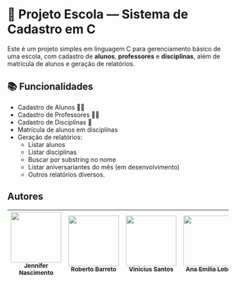 # 🏫 Projeto Escola — Sistema de Cadastro em C

Este é um projeto simples em linguagem C para gerenciamento básico de uma escola, com cadastro de **alunos**, **professores** e **disciplinas**, além de matrícula de alunos e geração de relatórios.

## 📚 Funcionalidades

- Cadastro de Alunos 👨‍🎓
- Cadastro de Professores 👩‍🏫
- Cadastro de Disciplinas 📖
- Matrícula de alunos em disciplinas
- Geração de relatórios:
  - Listar alunos
  - Listar disciplinas
  - Buscar por substring no nome
  - Listar aniversariantes do mês (em desenvolvimento)
  - Outros relatórios diversos.

## Autores

| [<img src="https://avatars.githubusercontent.com/u/129389927?s=400&v=4" width=115><br><sub>Jennifer Nascimento</sub>](https://github.com/RochaJennifer) |  [<img src="https://avatars.githubusercontent.com/u/129390549?v=4" width=115><br><sub>Roberto Barreto</sub>](https://github.com/importRoberto) |  [<img src="https://avatars.githubusercontent.com/u/131969913?v=4" width=115><br><sub>Vinicius Santos</sub>](https://github.com/VSRDev09) | [<img src="https://avatars.githubusercontent.com/u/129389927?s=400&v=4" width=115><br><sub>Ana Emilia Lobo</sub>](https://github.com/MartfAe) |
| :---: | :---: | :---: | :---: |
